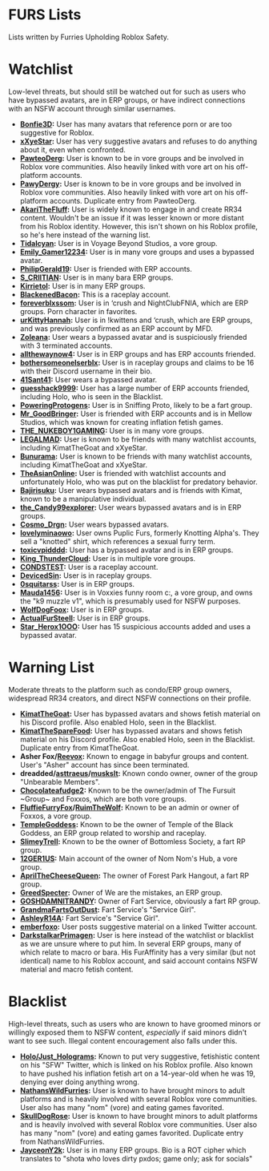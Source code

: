 # FURS Lists
Lists written by Furries Upholding Roblox Safety.

# Watchlist
Low-level threats, but should still be watched out for such as users who have bypassed avatars, are in ERP groups, or have indirect connections with an NSFW account through similar usernames.
- **[Bonfie3D](https://www.roblox.com/users/4946862186/profile):** User has many avatars that reference porn or are too suggestive for Roblox.
- **[xXyeStar](https://www.roblox.com/users/3587246995/profile):** User has very suggestive avatars and refuses to do anything about it, even when confronted.
- **[PawteoDerg](https://www.roblox.com/users/332864766/profile):** User is known to be in vore groups and be involved in Roblox vore communities. Also heavily linked with vore art on his off-platform accounts.
- **[PawyDergy](https://www.roblox.com/users/7443300298/profile):** User is known to be in vore groups and be involved in Roblox vore communities. Also heavily linked with vore art on his off-platform accounts. Duplicate entry from PawteoDerg.
- **[AkariTheFluff](https://www.roblox.com/users/57726317/profile):** User is widely known to engage in and create RR34 content. Wouldn't be an issue if it was lesser known or more distant from his Roblox identity. However, this isn't shown on his Roblox profile, so he's here instead of the warning list.
- **[Tidalcyan](https://www.roblox.com/users/533219100/profile):** User is in Voyage Beyond Studios, a vore group.
- **[Emily_Gamer12234](https://www.roblox.com/users/2043909836/profile):** User is in many vore groups and uses a bypassed avatar.
- **[PhilipGerald19](https://www.roblox.com/users/906812356/profile):** User is friended with ERP accounts.
- **[S_CRIITIAN](https://www.roblox.com/users/2512234756/profile):** User is in many bara ERP groups.
- **[Kirrietol](https://www.roblox.com/users/7424633171/profile):** User is in many ERP groups.
- **[BlackenedBacon](https://www.roblox.com/users/5254306565/profile):** This is a raceplay account.
- **[foreverblxssom](https://www.roblox.com/users/7153188369/profile):** User is in ‘crush and NightClubFNIA, which are ERP groups. Porn character in favorites.
- **[urKittyHannah](https://www.roblox.com/users/5770186839/profile):** User is in !kwittens and ‘crush, which are ERP groups, and was previously confirmed as an ERP account by MFD.
- **[Zoleana](https://www.roblox.com/users/36934041/profile):** User wears a bypassed avatar and is suspiciously friended with 3 terminated accounts.
- **[allthewaynow4](https://www.roblox.com/users/5335996337/profile):** User is in ERP groups and has ERP accounts friended.
- **[bothersomeonelserblx](https://www.roblox.com/users/7166002039/profile):** User is in raceplay groups and claims to be 16 with their Discord username in their bio.
- **[41Sant41](https://www.roblox.com/users/2851454875/profile):** User wears a bypassed avatar.
- **[guesshack9999](https://www.roblox.com/users/66968316/profile):** User has a large number of ERP accounts friended, including Holo, who is seen in the Blacklist.
- **[PoweringProtogens](https://www.roblox.com/users/88875824/profile):** User is in Sniffing Proto, likely to be a fart group.
- **[Mr_GoodBringer](https://www.roblox.com/users/150968716/profile):** User is friended with ERP accounts and is in Mellow Studios, which was known for creating inflation fetish games.
- **[THE_NUKEBOY1GAMING](https://www.roblox.com/users/231481444/profile):** User is in many vore groups.
- **[LEGALMAD](https://www.roblox.com/users/29043879/profile):** User is known to be friends with many watchlist accounts, including KimatTheGoat and xXyeStar.
- **[Bunurama](https://www.roblox.com/users/472471640/profile):** User is known to be friends with many watchlist accounts, including KimatTheGoat and xXyeStar.
- **[TheAsianOnline](https://www.roblox.com/users/86353363/profile):** User is friended with watchlist accounts and unfortunately Holo, who was put on the blacklist for predatory behavior.
- **[Bajirisuku](https://www.roblox.com/users/1441566572/profile):** User wears bypassed avatars and is friends with Kimat, known to be a manipulative individual.
- **[the_Candy99explorer](https://www.roblox.com/users/1918393398/profile):** User wears bypassed avatars and is in ERP groups.
- **[Cosmo_Drgn](https://www.roblox.com/users/633229311/profile):** User wears bypassed avatars.
- **[lovelyminaowo](https://www.roblox.com/users/1246171820/profile):** User owns Puplic Furs, formerly Knotting Alpha's. They sell a "knotted" shirt, which references a sexual furry term.
- **[toxicvpidddd](https://www.roblox.com/users/8100204393/profile):** User has a bypassed avatar and is in ERP groups.
- **[King_ThunderCloud](https://www.roblox.com/users/3621294232/profile):** User is in multiple vore groups.
- **[CONDSTEST](https://www.roblox.com/users/8235044464/profile):** User is a raceplay account.
- **[DevicedSin](https://www.roblox.com/users/1721208031/profile):** User is in raceplay groups.
- **[0squitarss](https://www.roblox.com/users/4783979640/profile):** User is in ERP groups.
- **[Mauda1456](https://www.roblox.com/users/452146380/profile):** User is in Voxxies funny room c:, a vore group, and owns the "k9 muzzle v1", which is presumably used for NSFW purposes.
- **[WolfDogFoox](https://www.roblox.com/users/1086006903/profile):** User is in ERP groups.
- **[ActualFurSteell](https://www.roblox.com/users/250528/profile):** User is in ERP groups.
- **[Star_Herox1OOO](https://www.roblox.com/users/4926230591/profile):** User has 15 suspicious accounts added and uses a bypassed avatar.

# Warning List
Moderate threats to the platform such as condo/ERP group owners, widespread RR34 creators, and direct NSFW connections on their profile.
- **[KimatTheGoat](https://www.roblox.com/users/1630203571/profile):** User has bypassed avatars and shows fetish material on his Discord profile. Also enabled Holo, seen in the Blacklist.
- **[KimatTheSpareFood](https://www.roblox.com/users/62157833/profile):** User has bypassed avatars and shows fetish material on his Discord profile. Also enabled Holo, seen in the Blacklist. Duplicate entry from KimatTheGoat.
- **Asher Fox/[Reevox](https://www.roblox.com/users/135038601/profile):** Known to engage in babyfur groups and content. User's "Asher" account has since been terminated.
- **dreadded/[asttraeus](https://www.roblox.com/users/1503957584/profile)/[muskslt](https://www.roblox.com/users/5534261215/profile):** Known condo owner, owner of the group "Unbearable Members".
- **[Chocolateafudge2](https://www.roblox.com/users/2289971751/profile):** Known to be the owner/admin of The Fursuit ~Group~ and Foxxos, which are both vore groups.
- **[FluffieFurryFox](https://www.roblox.com/users/5633543954/profile)/[RuimTheWolf](https://www.roblox.com/users/4312251217/profile):** Known to be an admin or owner of Foxxos, a vore group.
- **[TempleGoddess](https://www.roblox.com/users/7081717502/profile):** Known to be the owner of Temple of the Black Goddess, an ERP group related to worship and raceplay.
- **[SlimeyTrell](https://www.roblox.com/users/567212223/profile):** Known to be the owner of Bottomless Society, a fart RP group.
- **[12GER1US](https://www.roblox.com/users/1843115224/profile):** Main account of the owner of Nom Nom's Hub, a vore group.
- **[AprilTheCheeseQueen](https://www.roblox.com/users/3133223288/profile):** The owner of Forest Park Hangout, a fart RP group.
- **[GreedSpecter](https://www.roblox.com/users/939840003/profile):** Owner of We are the mistakes, an ERP group.
- **[GOSHDAMNITRANDY](https://www.roblox.com/users/2978506353/profile):** Owner of Fart Service, obviously a fart RP group.
- **[GrandmaFartsOutDust](https://www.roblox.com/users/2656183411/profile):** Fart Service's "Service Girl".
- **[AshleyR14A](https://www.roblox.com/users/1553571392/profile):** Fart Service's "Service Girl".
- **[emberfoxo](https://www.roblox.com/users/125805612/profile):** User posts suggestive material on a linked Twitter account.
- **[DarkstalkarPrimagen](https://www.roblox.com/users/60622047/profile):** User is here instead of the watchlist or blacklist as we are unsure where to put him. In several ERP groups, many of which relate to macro or bara. His FurAffinity has a very similar (but not identical) name to his Roblox account, and said account contains NSFW material and macro fetish content.

# Blacklist
High-level threats, such as users who are known to have groomed minors or willingly exposed them to NSFW content, *especially* if said minors didn't want to see such. Illegal content encouragement also falls under this.
- **[Holo/Just_Holograms](https://www.roblox.com/users/64798307/profile):** Known to put very suggestive, fetishistic content on his "SFW" Twitter, which is linked on his Roblox profile. Also known to have pushed his inflation fetish art on a 14-year-old when he was 19, denying ever doing anything wrong.
- **[NathansWildFurries](https://www.roblox.com/users/6149616533/profile):** User is known to have brought minors to adult platforms and is heavily involved with several Roblox vore communities. User also has many "nom" (vore) and eating games favorited.
- **[SkullDogRose](https://www.roblox.com/users/7450781597/profile):** User is known to have brought minors to adult platforms and is heavily involved with several Roblox vore communities. User also has many "nom" (vore) and eating games favorited. Duplicate entry from NathansWildFurries.
- **[JayceonY2k](https://www.roblox.com/users/7424633171/profile):** User is in many ERP groups. Bio is a ROT cipher which translates to "shota who loves dirty pxdos; game only; ask for socials"
